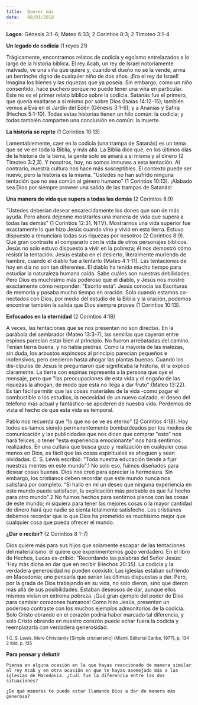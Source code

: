 ```yaml
---
title:  Querer más
date:   08/01/2018
---
```


**Logos**: Génesis 3:1-6; Mateo 6:33; 2 Corintios 8:3; 2 Timoteo 3:1-4

**Un legado de codicia** (1 reyes 21) 

Trágicamente, encontramos relatos de codicia y egoísmo entrelazados a lo largo de la historia bíblica. El rey Acab, un rey de Israel notoriamente malvado, ve una viña que quiere y, cuando el dueño no se la vende, arma un berrinche digno de cualquier niño de dos años. ¡Era el rey de Israel! Imagina los bienes y las riquezas que ya poseía. Sin embargo, como un niño consentido, hace puchero porque no puede tener una viña en particular. Este no es el primer relato bíblico sobre la codicia. Satanás fue el primero, que quería exaltarse a sí mismo por sobre Dios (Isaías 14:12-15); también vemos a Eva en el Jardín del Edén (Génesis 3:1-6); y a Ananías y Safira (Hechos 5:1-10). Todas estas historias tienen un hilo común: la codicia; y todas también comparten una conclusión en común: la muerte. 

**La historia se repite** (1 Corintios 10:13) 

Lamentablemente, caer en la codicia (una trampa de Satanás) es un tema que se ve en toda la Biblia, y más allá. La Biblia dice que, en los últimos días de la historia de la tierra, la gente solo se amará a sí misma y al dinero (2 Timoteo 3:2,3). Y nosotros, hoy, no somos inmunes a esta tentación. Al contrario, nuestra cultura nos hace más susceptibles. El contexto puede ser nuevo, pero la historia es la misma. "Ustedes no han sufrido ninguna tentación que no sea común al género humano" (1 Corintios 10:13). ¡Alabado sea Dios por siempre proveer una salida de las trampas de Satanás! 

**Una manera de vida que supera a todas las demás** (2 Corintios 8:9) 

“Ustedes deberían desear encarecidamente los dones que son de más ayuda. Pero ahora déjenme mostrarles una manera de vida que supera a todas las demás" (1 Corintios 12:31. NTV). Mostrarnos una vida superior fue exactamente lo que hizo Jesús cuando vino y vivió en esta tierra. Estuvo dispuesto a renunciara todas sus riquezas por nosotros (2 Corintios 8:9). Qué gran contraste al compararlo con la vida de otros personajes bíblicos. Jesús no solo estuvo dispuesto a vivir en la pobreza; él nos demostró cómo resistir la tentación. Jesús estaba en el desierto, literalmente muriendo de hambre, cuando el diablo fue a tentarlo (Mateo 4:1-11). Las tentaciones de hoy en día no son tan diferentes. El diablo ha tenido mucho tiempo para estudiar la naturaleza humana caída. Sabe cuáles son nuestras debilidades. Pero Dios es muchísimo más poderoso que el diablo, y Jesús nos mostró exactamente cómo responder: "Escrito está”. Jesús conocía las Escrituras de memoria y pasaba mucho tiempo en oración. Solo cuando estamos co-nectados con Dios, por medio del estudio de la Biblia y la oración, podemos encontrar también la salida que Dios siempre provee (1 Corintios 10:13). 

**Enfocados en la eternidad** (2 Corintios 4:18) 

A veces, las tentaciones que se nos presentan no son directas. En la parábola del sembrador (Mateo 13:3-7), las semillas que cayeron entre espinos parecían estar bien al principio. No fueron arrebatadas del camino. Tenían tierra buena, y no había piedras. Como la mayoría de las malezas, sin duda, los arbustos espinosos al principio parecían pequeños e inofensivos, pero crecieron hasta ahogar las plantas buenas. Cuando los dis-cípulos de Jesús le preguntaron qué significaba la historia, él la explicó claramente. La tierra con espinas representa a la persona que oye el mensaje, pero que "las preocupaciones de esta vida y el engaño de las riquezas la ahogan, de modo que esta no llega a dar fruto" (Mateo 13:22). Es tan fácil permitir que las cosas materiales de la vida -como pagar el combustible o los estudios, la necesidad de un nuevo calzado, el deseo del teléfono más actual y fantástico-se apoderen de nuestra vida. Perdemos de vista el hecho de que esta vida es temporal. 

Pablo nos recuerda que “lo que no se ve es eterno" (2 Corintios 4:18). Hoy todos es-tamos siendo permanentemente bombardeados por los medios de comunicación y las publicidades que nos dicen que comprar "esto" nos hará felices, o tener "esta experiencia emocionante" nos hará sentirnos realizados. En una cultura que busca gozo y realización en cualquier cosa menos en Dios, es fácil que las cosas espirituales se ahoguen y sean olvidadas. C. S. Lewis escribió: "Toda nuestra educación tiende a fijar nuestras mentes en este mundo".1 No solo eso, fuimos diseñados para desear cosas buenas. Dios nos creó para apreciar la hermosura. Sin embargo, los cristianos deben recordar que este mundo nunca nos satisfará por completo. “Si hallo en mí un deseo que ninguna experiencia en este mundo puede satisfacer, la explicación más probable es que fui hecho para otro mundo".2 No fuimos hechos para sentirnos plenos con las cosas de este mundo; ni siquiera para tener las mejores cosas o la mayor cantidad de dinero hará que nadie se sienta totalmente satisfecho. Los cristianos debemos recordar que lo que Dios ha prometido es muchísimo mejor que cualquier cosa que pueda ofrecer el mundo. 

**¿Dar o recibir?** (2 Corintios 8 1-7) 

Dios quiere más para sus hijos que solamente escapar de las tentaciones del materialismo: él quiere que experimentemos gozo verdadero. En el libro de Hechos, Lucas es-cribió: "Recordando las palabras del Señor Jesús: 'Hay más dicha en dar que en recibir (Hechos 20:35). La codicia y la verdadera generosidad no pueden coexistir. Las iglesias estaban sufriendo en Macedonia; uno pensaría que serían las últimas dispuestas a dar. Pero, por la grada de Dios trabajando en su vida, no solo dieron, sino que dieron más allá de sus posibilidades. Estaban deseosos de dar, aunque ellos mismos vivían en extrema pobreza. ¡Qué gran ejemplo del poder de Dios para cambiar corazones humanos! Como hizo Jesús, presentan un poderoso contraste con los muchos ejemplos admonitorios de la codicia. Solo Cristo obrando en el corazón podría haber marcado tal diferencia, y solo Cristo obrando en nuestro corazón puede echar fuera la codicia y reemplazarla con verdadera generosidad. 

<sup>1 C. S. Lewis, Mere Christianity [Simple cristianismo] (Miami, Editorial Caribe, 1977), p. 134</sup>
<sup>2 Ibíd, p. 135</sup> 

**Para pensar y debatir** 

`Piensa en alguna ocasión en la que hayas reaccionado de manera similar al rey Acab y en otra ocasión en que te hayas asemejado más a las iglesias de Macedonia. ¿Cuál fue la diferencia entre las dos situaciones?` 

`¿De qué maneras te puede estar llamando Dios a dar de manera más generosa?`